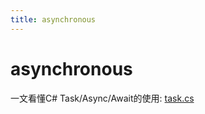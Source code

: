 ```yaml
---
title: asynchronous
---
```


# asynchronous

一文看懂C# Task/Async/Await的使用: [task.cs](cheetsheets\cs\task.cs)
